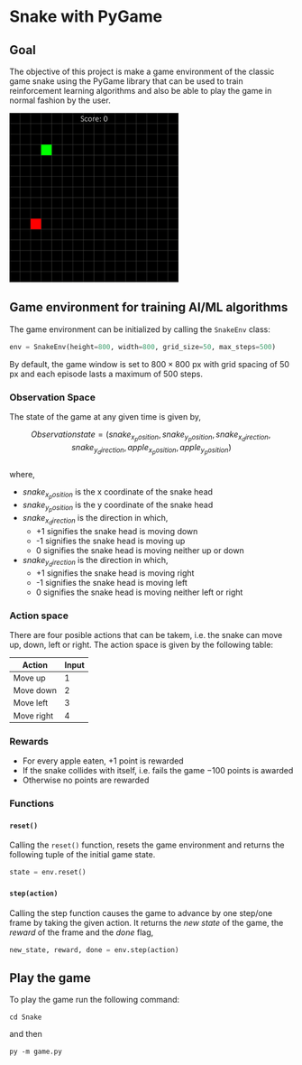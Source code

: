 # Snake with PyGame
## Goal

The objective of this project is make a game environment of the classic game snake using the PyGame library that can be used to train reinforcement learning algorithms and also be able to play the game in normal fashion by the user.

<img src="assets/your_game.gif" alt="Gameplay GIF" width="300" height="300">

## Game environment for training AI/ML algorithms

The game environment can be initialized by calling the `SnakeEnv` class:
```python
env = SnakeEnv(height=800, width=800, grid_size=50, max_steps=500)
```
By default, the game window is set to $800\times800$ px with grid spacing of $50$ px and each episode lasts a maximum of $500$ steps.

### Observation Space

The state of the game at any given time is given by,

$$ Observation state = (snake_{x_position}, snake_{y_position}, snake_{x_direction}, snake_{y_direction}, apple_{x_position}, apple_{y_position})$$
\
where,
* $snake_{x_position}$ is the x coordinate of the snake head
* $snake_{y_position}$ is the y coordinate of the snake head
* $snake_{x_direction}$ is the direction in which,
    * +1 signifies the snake head is moving down
    * -1 signifies the snake head is moving up
    * 0 signifies the snake head is moving neither up or down
* $snake_{y_direction}$ is the direction in which,
    * +1 signifies the snake head is moving right
    * -1 signifies the snake head is moving left
    * 0 signifies the snake head is moving neither left or right

### Action space
There are four posible actions that can be takem, i.e. the snake can move up, down, left or right. The action space is given by the following table:

|    Action     |     Input     |
|---------------|---------------|
| Move up       |       1       |
| Move down     |       2       |
| Move left     |       3       |
| Move right    |       4       |


### Rewards

* For every apple eaten, $+1$ point is rewarded
* If the snake collides with itself, i.e. fails the game $-100$ points is awarded
* Otherwise no points are rewarded

### Functions

#### `reset()`

Calling the `reset()` function, resets the game environment and returns the following tuple of the initial game state. 
```python
state = env.reset()
```

#### `step(action)`

Calling the step function causes the game to advance by one step/one frame by taking the given action. It returns the *new state* of the game, the *reward* of the frame and the *done* flag,
```python
new_state, reward, done = env.step(action)
```

## Play the game
To play the game run the following command:
```console
cd Snake
```
and then 
```console
py -m game.py
```
